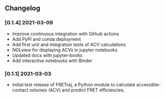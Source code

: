 ## Changelog

### [0.1.4] 2021-03-09
- Improve continuous integration with Github actions
- Add PyPI and conda deployment
- Add first unit and integration tests of ACV calculations
- NGLview for displaying ACVs in jupyter notebooks
- Updated docs with jupyter-books
- Add interactive notebooks with Binder

### [0.1.1] 2021-03-03
- Initial test release of FRETraj, a Python module to calculate 
accessible-contact volumes (ACV) and predict FRET efficiencies.